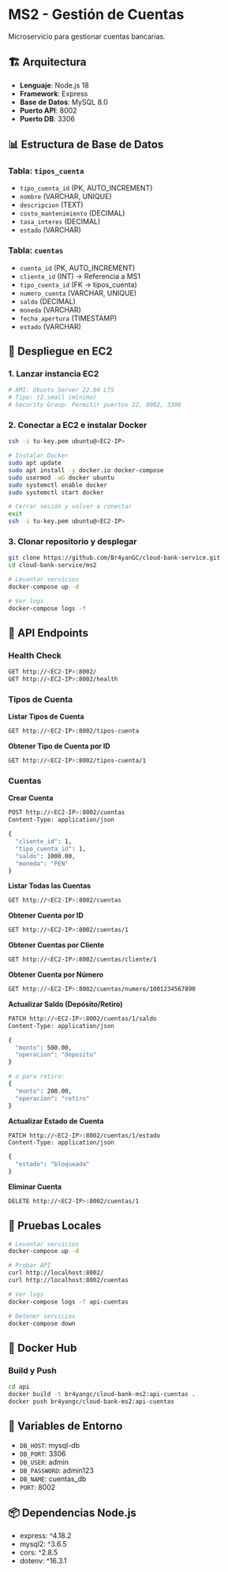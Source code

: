 # MS2 - Gestión de Cuentas

Microservicio para gestionar cuentas bancarias.

## 🏗️ Arquitectura

- **Lenguaje**: Node.js 18
- **Framework**: Express
- **Base de Datos**: MySQL 8.0
- **Puerto API**: 8002
- **Puerto DB**: 3306

## 📊 Estructura de Base de Datos

### Tabla: `tipos_cuenta`
- `tipo_cuenta_id` (PK, AUTO_INCREMENT)
- `nombre` (VARCHAR, UNIQUE)
- `descripcion` (TEXT)
- `costo_mantenimiento` (DECIMAL)
- `tasa_interes` (DECIMAL)
- `estado` (VARCHAR)

### Tabla: `cuentas`
- `cuenta_id` (PK, AUTO_INCREMENT)
- `cliente_id` (INT) → Referencia a MS1
- `tipo_cuenta_id` (FK → tipos_cuenta)
- `numero_cuenta` (VARCHAR, UNIQUE)
- `saldo` (DECIMAL)
- `moneda` (VARCHAR)
- `fecha_apertura` (TIMESTAMP)
- `estado` (VARCHAR)

## 🚀 Despliegue en EC2

### 1. Lanzar instancia EC2
```bash
# AMI: Ubuntu Server 22.04 LTS
# Tipo: t2.small (mínimo)
# Security Group: Permitir puertos 22, 8002, 3306
```

### 2. Conectar a EC2 e instalar Docker
```bash
ssh -i tu-key.pem ubuntu@<EC2-IP>

# Instalar Docker
sudo apt update
sudo apt install -y docker.io docker-compose
sudo usermod -aG docker ubuntu
sudo systemctl enable docker
sudo systemctl start docker

# Cerrar sesión y volver a conectar
exit
ssh -i tu-key.pem ubuntu@<EC2-IP>
```

### 3. Clonar repositorio y desplegar
```bash
git clone https://github.com/Br4yanGC/cloud-bank-service.git
cd cloud-bank-service/ms2

# Levantar servicios
docker-compose up -d

# Ver logs
docker-compose logs -f
```

## 📝 API Endpoints

### Health Check
```bash
GET http://<EC2-IP>:8002/
GET http://<EC2-IP>:8002/health
```

### Tipos de Cuenta

**Listar Tipos de Cuenta**
```bash
GET http://<EC2-IP>:8002/tipos-cuenta
```

**Obtener Tipo de Cuenta por ID**
```bash
GET http://<EC2-IP>:8002/tipos-cuenta/1
```

### Cuentas

**Crear Cuenta**
```bash
POST http://<EC2-IP>:8002/cuentas
Content-Type: application/json

{
  "cliente_id": 1,
  "tipo_cuenta_id": 1,
  "saldo": 1000.00,
  "moneda": "PEN"
}
```

**Listar Todas las Cuentas**
```bash
GET http://<EC2-IP>:8002/cuentas
```

**Obtener Cuenta por ID**
```bash
GET http://<EC2-IP>:8002/cuentas/1
```

**Obtener Cuentas por Cliente**
```bash
GET http://<EC2-IP>:8002/cuentas/cliente/1
```

**Obtener Cuenta por Número**
```bash
GET http://<EC2-IP>:8002/cuentas/numero/1001234567890
```

**Actualizar Saldo (Depósito/Retiro)**
```bash
PATCH http://<EC2-IP>:8002/cuentas/1/saldo
Content-Type: application/json

{
  "monto": 500.00,
  "operacion": "deposito"
}

# o para retiro:
{
  "monto": 200.00,
  "operacion": "retiro"
}
```

**Actualizar Estado de Cuenta**
```bash
PATCH http://<EC2-IP>:8002/cuentas/1/estado
Content-Type: application/json

{
  "estado": "bloqueada"
}
```

**Eliminar Cuenta**
```bash
DELETE http://<EC2-IP>:8002/cuentas/1
```

## 🧪 Pruebas Locales

```bash
# Levantar servicios
docker-compose up -d

# Probar API
curl http://localhost:8002/
curl http://localhost:8002/cuentas

# Ver logs
docker-compose logs -f api-cuentas

# Detener servicios
docker-compose down
```

## 🐳 Docker Hub

### Build y Push
```bash
cd api
docker build -t br4yangc/cloud-bank-ms2:api-cuentas .
docker push br4yangc/cloud-bank-ms2:api-cuentas
```

## 🔧 Variables de Entorno

- `DB_HOST`: mysql-db
- `DB_PORT`: 3306
- `DB_USER`: admin
- `DB_PASSWORD`: admin123
- `DB_NAME`: cuentas_db
- `PORT`: 8002

## 📦 Dependencias Node.js

- express: ^4.18.2
- mysql2: ^3.6.5
- cors: ^2.8.5
- dotenv: ^16.3.1
